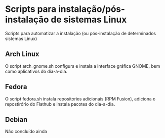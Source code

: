 # Scripts para instalação/pós-instalação de sistemas Linux

Scripts para automatizar a instalação (ou pós-instalação de determinados sistemas Linux)

## Arch Linux

O script arch_gnome.sh configura e instala a interface gráfica GNOME, bem como aplicativos do dia-a-dia.

## Fedora

O script fedora.sh instala repositorios adicionais (RPM Fusion), adiciona o repostirório do Flathub e instala pacotes do dia-a-dia.

## Debian

Não concluído ainda
